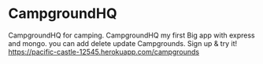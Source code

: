 # CampgroundHQ
CampgroundHQ for camping.
CampgroundHQ my first Big app with express and mongo.
you can add delete update Campgrounds.
Sign up & try it!
https://pacific-castle-12545.herokuapp.com/campgrounds
